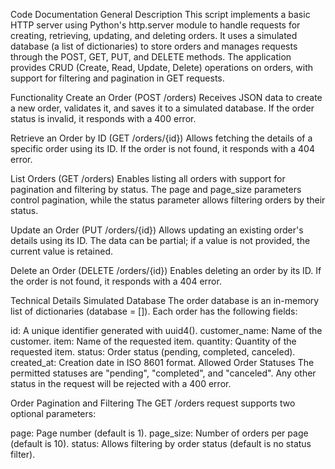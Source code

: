 Code Documentation
General Description
This script implements a basic HTTP server using Python's http.server module to handle requests for creating, retrieving, updating, and deleting orders. It uses a simulated database (a list of dictionaries) to store orders and manages requests through the POST, GET, PUT, and DELETE methods. The application provides CRUD (Create, Read, Update, Delete) operations on orders, with support for filtering and pagination in GET requests.

Functionality
Create an Order (POST /orders)
Receives JSON data to create a new order, validates it, and saves it to a simulated database. If the order status is invalid, it responds with a 400 error.

Retrieve an Order by ID (GET /orders/{id})
Allows fetching the details of a specific order using its ID. If the order is not found, it responds with a 404 error.

List Orders (GET /orders)
Enables listing all orders with support for pagination and filtering by status. The page and page_size parameters control pagination, while the status parameter allows filtering orders by their status.

Update an Order (PUT /orders/{id})
Allows updating an existing order's details using its ID. The data can be partial; if a value is not provided, the current value is retained.

Delete an Order (DELETE /orders/{id})
Enables deleting an order by its ID. If the order is not found, it responds with a 404 error.

Technical Details
Simulated Database
The order database is an in-memory list of dictionaries (database = []). Each order has the following fields:

id: A unique identifier generated with uuid4().
customer_name: Name of the customer.
item: Name of the requested item.
quantity: Quantity of the requested item.
status: Order status (pending, completed, canceled).
created_at: Creation date in ISO 8601 format.
Allowed Order Statuses
The permitted statuses are "pending", "completed", and "canceled". Any other status in the request will be rejected with a 400 error.

Order Pagination and Filtering
The GET /orders request supports two optional parameters:

page: Page number (default is 1).
page_size: Number of orders per page (default is 10).
status: Allows filtering by order status (default is no status filter).

